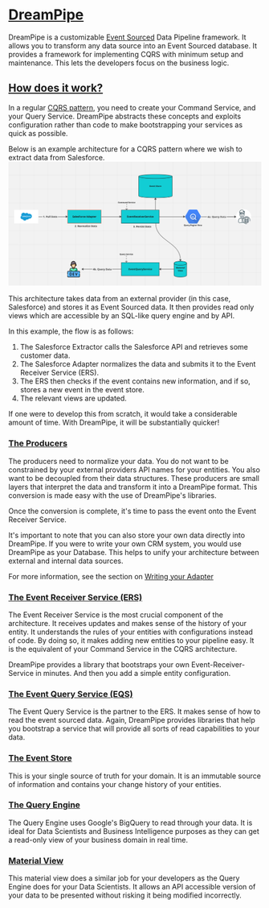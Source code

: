 # <u>DreamPipe</u>

DreamPipe is a customizable [Event Sourced](https://learn.microsoft.com/en-us/azure/architecture/patterns/event-sourcing) Data Pipeline framework. It allows you to transform any data source into an Event Sourced database. It provides a framework for implementing CQRS with minimum setup and maintenance. This lets the developers focus on the business logic. 


## <u>How does it work?</u>

In a regular [CQRS pattern](https://learn.microsoft.com/en-us/azure/architecture/patterns/cqrs), you need to create your Command Service, and your Query Service. DreamPipe abstracts these concepts and exploits configuration rather than code to make bootstrapping your services as quick as possible.

Below is an example architecture for a CQRS pattern where we wish to extract data from Salesforce. 
![basic_architecture.png](basic_architecture.png)

This architecture takes data from an external provider (in this case, Salesforce) and stores it as Event Sourced data. It then provides read only views which are accessible by an SQL-like query engine and by API. 

In this example, the flow is as follows:
1. The Salesforce Extractor calls the Salesforce API and retrieves some customer data. 
2. The Salesforce Adapter normalizes the data and submits it to the Event Receiver Service (ERS). 
3. The ERS then checks if the event contains new information, and if so, stores a new event in the event store.
4. The relevant views are updated.

If one were to develop this from scratch, it would take a considerable amount of time. With DreamPipe, it will be substantially quicker!

### <u>The Producers</u>
The producers need to normalize your data. You do not want to be constrained by your external providers API names for your entities. You also want to be decoupled from their data structures. These producers are small layers that interpret the data and transform it into a DreamPipe format. This conversion is made easy with the use of DreamPipe's libraries.  

Once the conversion is complete, it's time to pass the event onto the Event Receiver Service.

It's important to note that you can also store your own data directly into DreamPipe. If you were to write your own CRM system, you would use DreamPipe as your Database. This helps to unify your architecture between external and internal data sources.

For more information, see the section on [Writing your Adapter](/dreampipe/producers/producers)

### <u>The Event Receiver Service (ERS)</u>
The Event Receiver Service is the most crucial component of the architecture. It receives updates and makes sense of the history of your entity. It understands the rules of your entities with configurations instead of code. By doing so, it makes adding new entities to your pipeline easy. It is the equivalent of your Command Service in the CQRS architecture.

DreamPipe provides a library that bootstraps your own Event-Receiver-Service in minutes. And then you add a simple entity configuration.

### <u>The Event Query Service (EQS) </u>
The Event Query Service is the partner to the ERS. It makes sense of how to read the event sourced data. Again, DreamPipe provides libraries that help you bootstrap a service that will provide all sorts of read capabilities to your data.

### <u>The Event Store</u>
This is your single source of truth for your domain. It is an immutable source of information and contains your change history of your entities.

### <u>The Query Engine</u>
The Query Engine uses Google's BigQuery to read through your data. It is ideal for Data Scientists and Business Intelligence purposes as they can get a read-only view of your business domain in real time.

### <u>Material View</u>
This material view does a similar job for your developers as the Query Engine does for your Data Scientists. It allows an API accessible version of your data to be presented without risking it being modified incorrectly.


